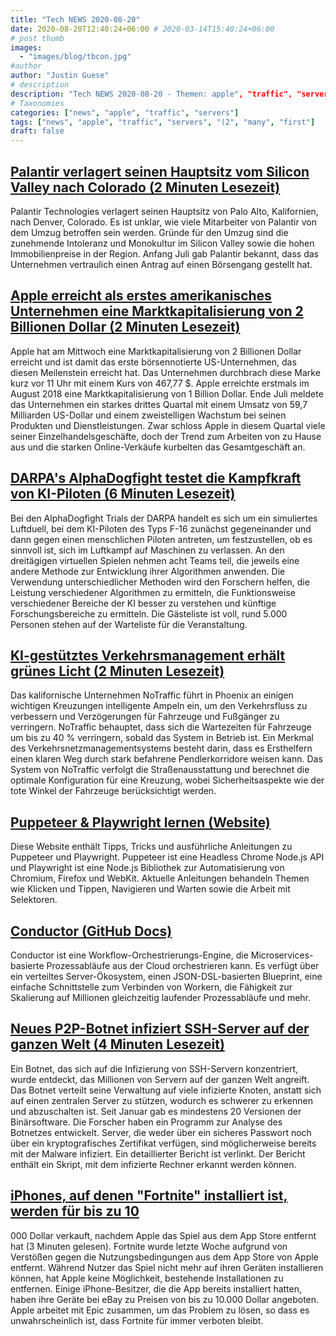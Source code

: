 ```yaml
---
title: "Tech NEWS 2020-08-20"
date: 2020-08-20T12:40:24+06:00 # 2020-03-14T15:40:24+06:00
# post thumb
images:
  - "images/blog/tbcon.jpg"
#author
author: "Justin Guese"
# description
description: "Tech NEWS 2020-08-20 - Themen: apple", "traffic", "servers"
# Taxonomies
categories: ["news", "apple", "traffic", "servers"]
tags: ["news", "apple", "traffic", "servers", "(2", "many", "first"]
draft: false
---
```


## [Palantir verlagert seinen Hauptsitz vom Silicon Valley nach Colorado (2 Minuten Lesezeit)](https://www.cnbc.com/2020/08/19/palantir-headquarters-moves-from-silicon-valley-to-colorado.html/1/010001740b586421-679c3bfa-3c58-4971-a528-a6a279e1e7c4-000000/Ww8sZfU7N1cvRcMhtC8ECg5A7TWlUo2iw0bbaMcFTB8=155)

 Palantir Technologies verlagert seinen Hauptsitz von Palo Alto, Kalifornien, nach Denver, Colorado. Es ist unklar, wie viele Mitarbeiter von Palantir von dem Umzug betroffen sein werden. Gründe für den Umzug sind die zunehmende Intoleranz und Monokultur im Silicon Valley sowie die hohen Immobilienpreise in der Region. Anfang Juli gab Palantir bekannt, dass das Unternehmen vertraulich einen Antrag auf einen Börsengang gestellt hat.

## [Apple erreicht als erstes amerikanisches Unternehmen eine Marktkapitalisierung von 2 Billionen Dollar (2 Minuten Lesezeit)](https://www.cnbc.com/2020/08/19/apple-reaches-2-trillion-market-cap.html/1/010001740b586421-679c3bfa-3c58-4971-a528-a6a279e1e7c4-000000/_ZUVUq14gu9DIjDDU-SKBMxyTb89z--Og72s1z_mtI8=155)

 Apple hat am Mittwoch eine Marktkapitalisierung von 2 Billionen Dollar erreicht und ist damit das erste börsennotierte US-Unternehmen, das diesen Meilenstein erreicht hat. Das Unternehmen durchbrach diese Marke kurz vor 11 Uhr mit einem Kurs von 467,77 $. Apple erreichte erstmals im August 2018 eine Marktkapitalisierung von 1 Billion Dollar. Ende Juli meldete das Unternehmen ein starkes drittes Quartal mit einem Umsatz von 59,7 Milliarden US-Dollar und einem zweistelligen Wachstum bei seinen Produkten und Dienstleistungen. Zwar schloss Apple in diesem Quartal viele seiner Einzelhandelsgeschäfte, doch der Trend zum Arbeiten von zu Hause aus und die starken Online-Verkäufe kurbelten das Gesamtgeschäft an.

## [DARPA's AlphaDogfight testet die Kampfkraft von KI-Piloten (6 Minuten Lesezeit)](https://breakingdefense.com/2020/08/darpas-alphadogfight-tests-ai-pilots-combat-chops//1/010001740b586421-679c3bfa-3c58-4971-a528-a6a279e1e7c4-000000/S7kxfETwHKV0IcXJioql53z5-t0fYQzZAam1rY91Ajs=155)

 Bei den AlphaDogfight Trials der DARPA handelt es sich um ein simuliertes Luftduell, bei dem KI-Piloten des Typs F-16 zunächst gegeneinander und dann gegen einen menschlichen Piloten antreten, um festzustellen, ob es sinnvoll ist, sich im Luftkampf auf Maschinen zu verlassen. An den dreitägigen virtuellen Spielen nehmen acht Teams teil, die jeweils eine andere Methode zur Entwicklung ihrer Algorithmen anwenden. Die Verwendung unterschiedlicher Methoden wird den Forschern helfen, die Leistung verschiedener Algorithmen zu ermitteln, die Funktionsweise verschiedener Bereiche der KI besser zu verstehen und künftige Forschungsbereiche zu ermitteln. Die Gästeliste ist voll, rund 5.000 Personen stehen auf der Warteliste für die Veranstaltung.

## [KI-gestütztes Verkehrsmanagement erhält grünes Licht (2 Minuten Lesezeit)](https://www.zdnet.com/article/ai-based-traffic-management-gets-green-light//1/010001740b586421-679c3bfa-3c58-4971-a528-a6a279e1e7c4-000000/T4brvH0AxtUr86IzplTVV6QcvLACI0fmwl8NJsyVH-Y=155)

 Das kalifornische Unternehmen NoTraffic führt in Phoenix an einigen wichtigen Kreuzungen intelligente Ampeln ein, um den Verkehrsfluss zu verbessern und Verzögerungen für Fahrzeuge und Fußgänger zu verringern. NoTraffic behauptet, dass sich die Wartezeiten für Fahrzeuge um bis zu 40 % verringern, sobald das System in Betrieb ist. Ein Merkmal des Verkehrsnetzmanagementsystems besteht darin, dass es Ersthelfern einen klaren Weg durch stark befahrene Pendlerkorridore weisen kann. Das System von NoTraffic verfolgt die Straßenausstattung und berechnet die optimale Konfiguration für eine Kreuzung, wobei Sicherheitsaspekte wie der tote Winkel der Fahrzeuge berücksichtigt werden.

## [Puppeteer & Playwright lernen (Website)](https://theheadless.dev//1/010001740b586421-679c3bfa-3c58-4971-a528-a6a279e1e7c4-000000/Vl1AarpW4RNn9l6M_HaSKlZNBgTQIghr-t-qvnO8vno=155)

 Diese Website enthält Tipps, Tricks und ausführliche Anleitungen zu Puppeteer und Playwright. Puppeteer ist eine Headless Chrome Node.js API und Playwright ist eine Node.js Bibliothek zur Automatisierung von Chromium, Firefox und WebKit. Aktuelle Anleitungen behandeln Themen wie Klicken und Tippen, Navigieren und Warten sowie die Arbeit mit Selektoren.

## [Conductor (GitHub Docs)](https://netflix.github.io/conductor//1/010001740b586421-679c3bfa-3c58-4971-a528-a6a279e1e7c4-000000/PROqVmMM7E7geGk-snwJdb8CJL0YlevPJbi0f8QKLzg=155)

 Conductor ist eine Workflow-Orchestrierungs-Engine, die Microservices-basierte Prozessabläufe aus der Cloud orchestrieren kann. Es verfügt über ein verteiltes Server-Ökosystem, einen JSON-DSL-basierten Blueprint, eine einfache Schnittstelle zum Verbinden von Workern, die Fähigkeit zur Skalierung auf Millionen gleichzeitig laufender Prozessabläufe und mehr.

## [Neues P2P-Botnet infiziert SSH-Server auf der ganzen Welt (4 Minuten Lesezeit)](https://arstechnica.com/information-technology/2020/08/new-p2p-botnet-infects-ssh-servers-all-over-the-world//1/010001740b586421-679c3bfa-3c58-4971-a528-a6a279e1e7c4-000000/Dxc3zRHMrKELZIcHQxIpIAHyillfDNa9wAUYnmPnme8=155)

 Ein Botnet, das sich auf die Infizierung von SSH-Servern konzentriert, wurde entdeckt, das Millionen von Servern auf der ganzen Welt angreift. Das Botnet verteilt seine Verwaltung auf viele infizierte Knoten, anstatt sich auf einen zentralen Server zu stützen, wodurch es schwerer zu erkennen und abzuschalten ist. Seit Januar gab es mindestens 20 Versionen der Binärsoftware. Die Forscher haben ein Programm zur Analyse des Botnetzes entwickelt. Server, die weder über ein sicheres Passwort noch über ein kryptografisches Zertifikat verfügen, sind möglicherweise bereits mit der Malware infiziert. Ein detaillierter Bericht ist verlinkt. Der Bericht enthält ein Skript, mit dem infizierte Rechner erkannt werden können.

## [iPhones, auf denen "Fortnite" installiert ist, werden für bis zu 10](https://www.businessinsider.com/iphones-with-fortnite-selling-on-ebay-for-thousands-2020-8/1/010001740b586421-679c3bfa-3c58-4971-a528-a6a279e1e7c4-000000/7232kwaT77EGNJ9MqWs5WvmsNyQwKo32moMy5gJlTTc=155)

000 Dollar verkauft, nachdem Apple das Spiel aus dem App Store entfernt hat (3 Minuten gelesen). Fortnite wurde letzte Woche aufgrund von Verstößen gegen die Nutzungsbedingungen aus dem App Store von Apple entfernt. Während Nutzer das Spiel nicht mehr auf ihren Geräten installieren können, hat Apple keine Möglichkeit, bestehende Installationen zu entfernen. Einige iPhone-Besitzer, die die App bereits installiert hatten, haben ihre Geräte bei eBay zu Preisen von bis zu 10.000 Dollar angeboten. Apple arbeitet mit Epic zusammen, um das Problem zu lösen, so dass es unwahrscheinlich ist, dass Fortnite für immer verboten bleibt.

